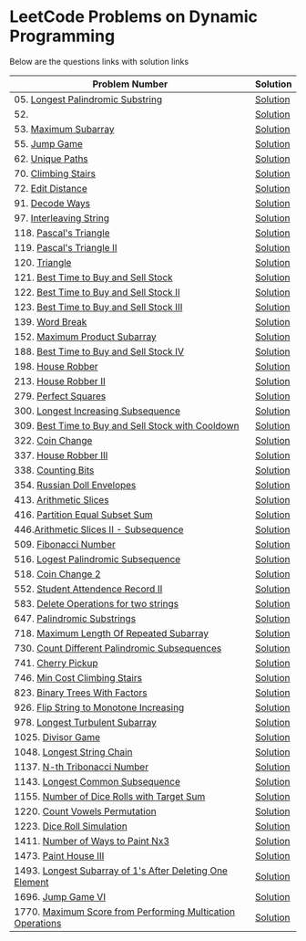 # LeetCode Problems on Dynamic Programming
Below are the questions links with solution links


|Problem Number|Solution|
|--------------|--------|
|05. [Longest Palindromic Substring](https://leetcode.com/problems/longest-palindromic-substring/)|[Solution]()|
|52. []()|[Solution]()|
|53. [Maximum Subarray](https://leetcode.com/problems/maximum-subarray/)|[Solution](https://github.com/HarshOza36/LeetCode_Problems/blob/main/Dynamic%20Programming/P53%20-%20maximumSubarray.py)|
|55. [Jump Game](https://leetcode.com/problems/jump-game/)|[Solution](https://github.com/HarshOza36/LeetCode_Problems/blob/main/Dynamic%20Programming/P55%20-%20jumpGame.py)|
|62. [Unique Paths](https://leetcode.com/problems/unique-paths/)|[Solution](https://github.com/HarshOza36/LeetCode_Problems/blob/main/Dynamic%20Programming/P62%20-%20uniquePaths.py)|
|70. [Climbing Stairs](https://leetcode.com/problems/climbing-stairs)|[Solution](https://github.com/HarshOza36/LeetCode_Problems/blob/main/Dynamic%20Programming/P70%20-%20climbingStairs.py)|
|72. [Edit Distance](https://leetcode.com/problems/edit-distance/)|[Solution](https://github.com/HarshOza36/LeetCode_Problems/blob/main/Dynamic%20Programming/P72%20-%20editDistance.py)|
|91. [Decode Ways](https://leetcode.com/problems/decode-ways/)|[Solution](https://github.com/HarshOza36/LeetCode_Problems/blob/main/Dynamic%20Programming/P91%20-%20decodeWays.py)|
|97. [Interleaving String](https://leetcode.com/problems/interleaving-string/)|[Solution](https://github.com/HarshOza36/LeetCode_Problems/blob/main/Dynamic%20Programming/P97%20-%20interleavingString.py)|
|118. [Pascal's Triangle](https://leetcode.com/problems/pascals-triangle)|[Solution](https://github.com/HarshOza36/LeetCode_Problems/blob/main/Dynamic%20Programming/P118%20-%20pascal'sTriangle.py)|
|119. [Pascal's Triangle II](https://leetcode.com/problems/pascals-triangle-ii)|[Solution](https://github.com/HarshOza36/LeetCode_Problems/blob/main/Dynamic%20Programming/P119%20-%20pascal'sTriangleII.py)|
|120. [Triangle](https://leetcode.com/problems/triangle/)|[Solution](https://github.com/HarshOza36/LeetCode_Problems/blob/main/Dynamic%20Programming/P120%20-%20triangle.py)|
|121. [Best Time to Buy and Sell Stock](https://leetcode.com/problems/best-time-to-buy-and-sell-stock/)|[Solution](https://github.com/HarshOza36/LeetCode_Problems/blob/main/Dynamic%20Programming/P121%20-%20bestTimeToBuyAndSellStock.py)|
|122. [Best Time to Buy and Sell Stock II](https://leetcode.com/problems/best-time-to-buy-and-sell-stock-ii/)|[Solution](https://github.com/HarshOza36/LeetCode_Problems/blob/main/Dynamic%20Programming/P122%20-%20bestTimeToBuyAndSellStock_II.py)|
|123. [Best Time to Buy and Sell Stock III](https://leetcode.com/problems/best-time-to-buy-and-sell-stock-iii/)|[Solution](https://github.com/HarshOza36/LeetCode_Problems/blob/main/Dynamic%20Programming/P123%20-%20bestTimeToBuyAndSellStock_III.py)|
|139. [Word Break](https://leetcode.com/problems/word-break/)|[Solution](https://github.com/HarshOza36/LeetCode_Problems/blob/main/Dynamic%20Programming/P139%20-%20wordBreak.py)|
|152. [Maximum Product Subarray](https://leetcode.com/problems/maximum-product-subarray/)|[Solution](https://github.com/HarshOza36/LeetCode_Problems/blob/main/Dynamic%20Programming/P152%20-%20maximumProductSubarray.py)|
|188. [Best Time to Buy and Sell Stock IV](https://leetcode.com/problems/best-time-to-buy-and-sell-stock-iv/)|[Solution](https://github.com/HarshOza36/LeetCode_Problems/blob/main/Dynamic%20Programming/P188%20-%20bestTimeToBuyAndSellStock_IV.py)|
|198. [House Robber](https://leetcode.com/problems/house-robber/)|[Solution](https://github.com/HarshOza36/LeetCode_Problems/blob/main/Dynamic%20Programming/P198%20-%20houseRobber.py)|
|213. [House Robber II](https://leetcode.com/problems/house-robber-ii/)|[Solution](https://github.com/HarshOza36/LeetCode_Problems/blob/main/Dynamic%20Programming/P213%20-%20houseRobber_II.py)|
|279. [Perfect Squares](https://leetcode.com/problems/perfect-squares/)|[Solution](https://github.com/HarshOza36/LeetCode_Problems/blob/main/Dynamic%20Programming/P279%20-%20perfectSquares.py)|
|300. [Longest Increasing Subsequence](https://leetcode.com/problems/longest-increasing-subsequence/)|[Solution](https://github.com/HarshOza36/LeetCode_Problems/blob/main/Dynamic%20Programming/P300%20-%20longestIncreasingSubsequence.py)|
|309. [Best Time to Buy and Sell Stock with Cooldown](https://leetcode.com/problems/best-time-to-buy-and-sell-stock-with-cooldown/)|[Solution](https://github.com/HarshOza36/LeetCode_Problems/blob/main/Dynamic%20Programming/P309%20-%20bestTimetoBuyAndSellStockwithCooldown.py)|
|322. [Coin Change](https://leetcode.com/problems/coin-change)|[Solution](https://github.com/HarshOza36/LeetCode_Problems/blob/main/Dynamic%20Programming/P322%20-%20coinChange.py)|
|337. [House Robber III](https://leetcode.com/problems/house-robber-iii/)|[Solution](https://github.com/HarshOza36/LeetCode_Problems/blob/main/Dynamic%20Programming/P337%20-%20houseRobber_III.py)|
|338. [Counting Bits](https://leetcode.com/problems/counting-bits)|[Solution](https://github.com/HarshOza36/LeetCode_Problems/blob/main/Dynamic%20Programming/P338%20-%20Counting%20Bits.py)|
|354. [Russian Doll Envelopes](https://leetcode.com/problems/russian-doll-envelopes)|[Solution](https://github.com/HarshOza36/LeetCode_Problems/blob/main/Dynamic%20Programming/P354%20-%20russionDollEnvelopes.py)|
|413. [Arithmetic Slices](https://leetcode.com/problems/arithmetic-slices/description/)|[Solution]()|
|416. [Partition Equal Subset Sum](https://leetcode.com/problems/partition-equal-subset-sum/)|[Solution](https://github.com/HarshOza36/LeetCode_Problems/blob/main/Dynamic%20Programming/P416%20-%20partitionEqualSubsetSum.py)|
|446.[Arithmetic Slices II - Subsequence](https://leetcode.com/problems/arithmetic-slices-ii-subsequence/description/)|[Solution]()|
|509. [Fibonacci Number](https://leetcode.com/problems/fibonacci-number)|[Solution](https://github.com/HarshOza36/LeetCode_Problems/blob/main/Dynamic%20Programming/P509%20-%20fibonacciNumber.py)|
|516. [Logest Palindromic Subsequence](https://leetcode.com/problems/longest-palindromic-subsequence/description/)|[Solution]()|
|518. [Coin Change 2](https://leetcode.com/problems/coin-change-2/)|[Solution](https://github.com/HarshOza36/LeetCode_Problems/blob/main/Dynamic%20Programming/P518%20-%20coinChange2.py)|
|552. [Student Attendence Record II](https://leetcode.com/problems/student-attendance-record-ii/description/)|[Solution]()|
|583. [Delete Operations for two strings](https://leetcode.com/problems/delete-operation-for-two-strings)|[Solution](https://github.com/HarshOza36/LeetCode_Problems/blob/main/Dynamic%20Programming/P583%20-%20deleteOperationForTwoStrings.py)|
|647. [Palindromic Substrings](https://leetcode.com/problems/palindromic-substrings)|[Solution](https://github.com/HarshOza36/LeetCode_Problems/blob/main/Dynamic%20Programming/P647%20-%20palindromicSubstrings.py)|
|718. [Maximum Length Of Repeated Subarray](https://leetcode.com/problems/maximum-length-of-repeated-subarray/)|[Solution](https://github.com/HarshOza36/LeetCode_Problems/blob/main/Dynamic%20Programming/P718%20-%20maximumLengthOfRepeatedSubarray.py)|
|730. [Count Different Palindromic Subsequences](https://leetcode.com/problems/count-different-palindromic-subsequences/description/)|[Solution]()|
|741. [Cherry Pickup](https://leetcode.com/problems/cherry-pickup/)|[Solution](https://github.com/HarshOza36/LeetCode_Problems/blob/main/Dynamic%20Programming/P741%20-%20cherryPickup.py)|
|746. [Min Cost Climbing Stairs](https://leetcode.com/problems/min-cost-climbing-stairs/)|[Solution](https://github.com/HarshOza36/LeetCode_Problems/blob/main/Dynamic%20Programming/P746%20-%20minCostClimbingStairs.py)|
|823. [Binary Trees With Factors](https://leetcode.com/problems/binary-trees-with-factors/)|[Solution](https://github.com/HarshOza36/LeetCode_Problems/blob/main/Dynamic%20Programming/P823%20-%20binaryTreesWithFactors.py)|
|926. [Flip String to Monotone Increasing](https://leetcode.com/problems/flip-string-to-monotone-increasing/)|[Solution](https://github.com/HarshOza36/LeetCode_Problems/blob/main/Dynamic%20Programming/P926%20-%20flipStringToMonotoneIncreasing.py)|
|978. [Longest Turbulent Subarray](https://leetcode.com/problems/longest-turbulent-subarray/)|[Solution](https://github.com/HarshOza36/LeetCode_Problems/blob/main/Dynamic%20Programming/P978%20-%20longestTurbulentSubarray.py)|
|1025. [Divisor Game](https://leetcode.com/problems/divisor-game)|[Solution](https://github.com/HarshOza36/LeetCode_Problems/blob/main/Dynamic%20Programming/P1025%20-%20divisorGame.py)|
|1048. [Longest String Chain](https://leetcode.com/problems/longest-string-chain)|[Solution](https://github.com/HarshOza36/LeetCode_Problems/blob/main/Dynamic%20Programming/P1048%20-%20LongestStringChain.py)|
|1137. [N-th Tribonacci Number](https://leetcode.com/problems/n-th-tribonacci-number/)|[Solution](https://github.com/HarshOza36/LeetCode_Problems/blob/main/Dynamic%20Programming/P1137%20-%20nthTribonacciNumber.py)|
|1143. [Longest Common Subsequence](https://leetcode.com/problems/longest-common-subsequence)|[Solution](https://github.com/HarshOza36/LeetCode_Problems/blob/main/Dynamic%20Programming/P1143%20-%20longestCommonSubsequence.py)|
|1155. [Number of Dice Rolls with Target Sum](https://leetcode.com/problems/number-of-dice-rolls-with-target-sum/)|[Solution](https://github.com/HarshOza36/LeetCode_Problems/blob/main/Dynamic%20Programming/P1155%20-%20numberOFDiceRollsWithTargetSum.py)|
|1220. [Count Vowels Permutation](https://leetcode.com/problems/count-vowels-permutation)|[Solution](https://github.com/HarshOza36/LeetCode_Problems/blob/main/Dynamic%20Programming/P1220%20-%20countVowelsPermutation.py)|
|1223. [Dice Roll Simulation](https://leetcode.com/problems/dice-roll-simulation/)|[Solution](https://github.com/HarshOza36/LeetCode_Problems/blob/main/Dynamic%20Programming/P1223%20-%20diceRollSimulation.py)|
|1411. [Number of Ways to Paint Nx3](https://leetcode.com/problems/number-of-ways-to-paint-n-3-grid/)|[Solution](https://github.com/HarshOza36/LeetCode_Problems/blob/main/Dynamic%20Programming/P1411%20-%20numberOfWaysToPaintNx3.py)|
|1473. [Paint House III](https://leetcode.com/problems/paint-house-iii/)|[Solution](https://github.com/HarshOza36/LeetCode_Problems/blob/main/Dynamic%20Programming/P1473%20-%20paintHouse_III.py)|
|1493. [Longest Subarray of 1's After Deleting One Element](https://leetcode.com/problems/longest-subarray-of-1s-after-deleting-one-element/)|[Solution](https://github.com/HarshOza36/LeetCode_Problems/blob/main/Dynamic%20Programming/P1493%20-%20longestSubarrayOf1sAfterDeletingOneElement.py)|
|1696. [Jump Game VI](https://leetcode.com/problems/jump-game-vi/)|[Solution](https://github.com/HarshOza36/LeetCode_Problems/blob/main/Dynamic%20Programming/P1696%20-%20jumpGame_VI.py)|
|1770. [Maximum Score from Performing Multication Operations](https://leetcode.com/problems/maximum-score-from-performing-multiplication-operations/)|[Solution](https://github.com/HarshOza36/LeetCode_Problems/blob/main/Dynamic%20Programming/P1770%20-%20maximumScoreFromPerformingMultiplicationOperations.py)|
